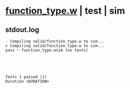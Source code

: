 # [function_type.w](../../../../../examples/tests/valid/function_type.w) | test | sim

## stdout.log
```log
- Compiling valid/function_type.w to sim...
✔ Compiling valid/function_type.w to sim...
pass ─ function_type.wsim (no tests)
 




Tests 1 passed (1) 
Duration <DURATION>

```

